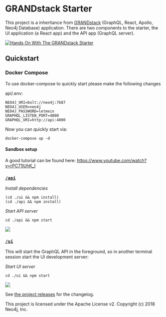# GRANDstack Starter

This project is a inheritance from  [GRANDstack](https://grandstack.io) (GraphQL, React, Apollo, Neo4j Database) application. There are two components to the starter, the UI application (a React app) and the API app (GraphQL server).

[![Hands On With The GRANDstack Starter](http://img.youtube.com/vi/rPC71lUhK_I/0.jpg)](http://www.youtube.com/watch?v=rPC71lUhK_I "Hands On With The GRANDstack Starter")

## Quickstart

### Docker Compose

To use docker-compose to quickly start please make the following changes

api/.env:
```
NEO4J_URI=bolt://neo4j:7687
NEO4J_USER=neo4j
NEO4J_PASSWORD=letmein
GRAPHQL_LISTEN_PORT=4000
GRAPHQL_URI=http://api:4000
```

Now you can quickly start via:
```
docker-compose up -d
```


#### Sandbox setup
A good tutorial can be found here: https://www.youtube.com/watch?v=rPC71lUhK_I


### [`/api`](./api)

*Install dependencies*

```
(cd ./ui && npm install)
(cd ./api && npm install)
```

*Start API server*
```
cd ./api && npm start
```

![](api/img/graphql-playground.png)

### [`/ui`](./ui)

This will start the GraphQL API in the foreground, so in another terminal session start the UI development server:

*Start UI server*
```
cd ./ui && npm start
```

![](ui/img/default-app.png)

See [the project releases](https://github.com/grand-stack/grand-stack-starter/releases) for the changelog.

This project is licensed under the Apache License v2.
Copyright (c) 2018 Neo4j, Inc.
